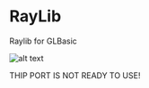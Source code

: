 # RayLib
Raylib for GLBasic

![alt text](https://github.com/SliverLIVE/RayLib/blob/master/raylib_for_glbasic.png)

THIP PORT IS NOT READY TO USE!
